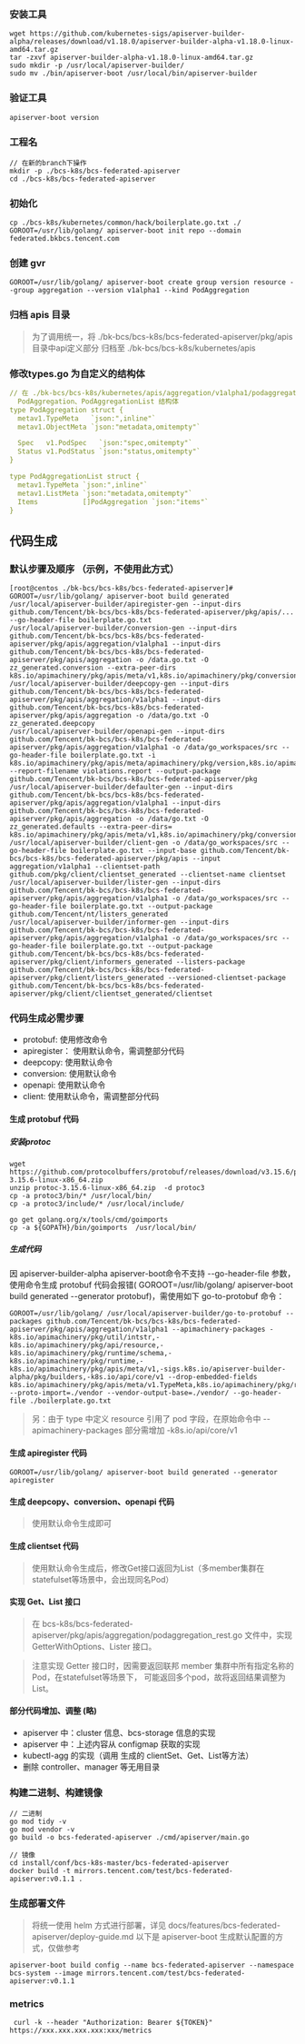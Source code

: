 ### 安装工具
```shell
wget https://github.com/kubernetes-sigs/apiserver-builder-alpha/releases/download/v1.18.0/apiserver-builder-alpha-v1.18.0-linux-amd64.tar.gz
tar -zxvf apiserver-builder-alpha-v1.18.0-linux-amd64.tar.gz
sudo mkdir -p /usr/local/apiserver-builder/
sudo mv ./bin/apiserver-boot /usr/local/bin/apiserver-builder
```

### 验证工具
```shell
apiserver-boot version
```

### 工程名
```shell
// 在新的branch下操作
mkdir -p ./bcs-k8s/bcs-federated-apiserver
cd ./bcs-k8s/bcs-federated-apiserver
```

### 初始化
```shell
cp ./bcs-k8s/kubernetes/common/hack/boilerplate.go.txt ./
GOROOT=/usr/lib/golang/ apiserver-boot init repo --domain federated.bkbcs.tencent.com
```

### 创建 gvr
```shell
GOROOT=/usr/lib/golang/ apiserver-boot create group version resource --group aggregation --version v1alpha1 --kind PodAggregation
```

### 归档 apis 目录
> 为了调用统一，将 ./bk-bcs/bcs-k8s/bcs-federated-apiserver/pkg/apis 目录中api定义部分 归档至 ./bk-bcs/bcs-k8s/kubernetes/apis
 
### 修改types.go 为自定义的结构体
```yaml
// 在 ./bk-bcs/bcs-k8s/kubernetes/apis/aggregation/v1alpha1/podaggregation_types.go 中填充 
  PodAggregation、PodAggregationList 结构体
type PodAggregation struct {
  metav1.TypeMeta   `json:",inline"`
  metav1.ObjectMeta `json:"metadata,omitempty"`

  Spec   v1.PodSpec   `json:"spec,omitempty"`
  Status v1.PodStatus `json:"status,omitempty"`
}

type PodAggregationList struct {
  metav1.TypeMeta `json:",inline"`
  metav1.ListMeta `json:"metadata,omitempty"`
  Items           []PodAggregation `json:"items"`
}
```

## 代码生成
### 默认步骤及顺序 （示例，不使用此方式）
```shell
[root@centos ./bk-bcs/bcs-k8s/bcs-federated-apiserver]# GOROOT=/usr/lib/golang/ apiserver-boot build generated
/usr/local/apiserver-builder/apiregister-gen --input-dirs github.com/Tencent/bk-bcs/bcs-k8s/bcs-federated-apiserver/pkg/apis/... --go-header-file boilerplate.go.txt
/usr/local/apiserver-builder/conversion-gen --input-dirs github.com/Tencent/bk-bcs/bcs-k8s/bcs-federated-apiserver/pkg/apis/aggregation/v1alpha1 --input-dirs github.com/Tencent/bk-bcs/bcs-k8s/bcs-federated-apiserver/pkg/apis/aggregation -o /data.go.txt -O zz_generated.conversion --extra-peer-dirs k8s.io/apimachinery/pkg/apis/meta/v1,k8s.io/apimachinery/pkg/conversion,k8s.io/apimachinery/pkg/runtime
/usr/local/apiserver-builder/deepcopy-gen --input-dirs github.com/Tencent/bk-bcs/bcs-k8s/bcs-federated-apiserver/pkg/apis/aggregation/v1alpha1 --input-dirs github.com/Tencent/bk-bcs/bcs-k8s/bcs-federated-apiserver/pkg/apis/aggregation -o /data/go.txt -O zz_generated.deepcopy
/usr/local/apiserver-builder/openapi-gen --input-dirs github.com/Tencent/bk-bcs/bcs-k8s/bcs-federated-apiserver/pkg/apis/aggregation/v1alpha1 -o /data/go_workspaces/src --go-header-file boilerplate.go.txt -i k8s.io/apimachinery/pkg/apis/meta/apimachinery/pkg/version,k8s.io/apimachinery/pkg/runtime,k8s.io/apimachinery/pkg/util/intstr,k8s.io/api/core/v1,k8s.io/api/apps/v1 --report-filename violations.report --output-package github.com/Tencent/bk-bcs/bcs-k8s/bcs-federated-apiserver/pkg
/usr/local/apiserver-builder/defaulter-gen --input-dirs github.com/Tencent/bk-bcs/bcs-k8s/bcs-federated-apiserver/pkg/apis/aggregation/v1alpha1 --input-dirs github.com/Tencent/bk-bcs/bcs-k8s/bcs-federated-apiserver/pkg/apis/aggregation -o /data/go.txt -O zz_generated.defaults --extra-peer-dirs= k8s.io/apimachinery/pkg/apis/meta/v1,k8s.io/apimachinery/pkg/conversion,k8s.io/apimachinery/pkg/runtime
/usr/local/apiserver-builder/client-gen -o /data/go_workspaces/src --go-header-file boilerplate.go.txt --input-base github.com/Tencent/bk-bcs/bcs-k8s/bcs-federated-apiserver/pkg/apis --input aggregation/v1alpha1 --clientset-path github.com/pkg/client/clientset_generated --clientset-name clientset
/usr/local/apiserver-builder/lister-gen --input-dirs github.com/Tencent/bk-bcs/bcs-k8s/bcs-federated-apiserver/pkg/apis/aggregation/v1alpha1 -o /data/go_workspaces/src --go-header-file boilerplate.go.txt --output-package github.com/Tencent/nt/listers_generated
/usr/local/apiserver-builder/informer-gen --input-dirs github.com/Tencent/bk-bcs/bcs-k8s/bcs-federated-apiserver/pkg/apis/aggregation/v1alpha1 -o /data/go_workspaces/src --go-header-file boilerplate.go.txt --output-package github.com/Tencent/bk-bcs/bcs-k8s/bcs-federated-apiserver/pkg/client/informers_generated --listers-package github.com/Tencent/bk-bcs/bcs-k8s/bcs-federated-apiserver/pkg/client/listers_generated --versioned-clientset-package github.com/Tencent/bk-bcs/bcs-k8s/bcs-federated-apiserver/pkg/client/clientset_generated/clientset
```

### 代码生成必需步骤
* protobuf: 使用修改命令
* apiregister： 使用默认命令，需调整部分代码
* deepcopy: 使用默认命令
* conversion: 使用默认命令
* openapi: 使用默认命令
* client: 使用默认命令，需调整部分代码

#### 生成 protobuf 代码

##### 安装protoc
```shell
wget https://github.com/protocolbuffers/protobuf/releases/download/v3.15.6/protoc-3.15.6-linux-x86_64.zip
unzip protoc-3.15.6-linux-x86_64.zip  -d protoc3
cp -a protoc3/bin/* /usr/local/bin/
cp -a protoc3/include/* /usr/local/include/

go get golang.org/x/tools/cmd/goimports
cp -a ${GOPATH}/bin/goimports  /usr/local/bin/
```

##### 生成代码
 因 apiserver-builder-alpha apiserver-boot命令不支持 --go-header-file 参数，使用命令生成 protobuf 代码会报错( 
 GOROOT=/usr/lib/golang/ apiserver-boot build generated --generator protobuf)，需使用如下 go-to-protobuf 命令：

```shell
GOROOT=/usr/lib/golang/ /usr/local/apiserver-builder/go-to-protobuf --packages github.com/Tencent/bk-bcs/bcs-k8s/bcs-federated-apiserver/pkg/apis/aggregation/v1alpha1 --apimachinery-packages -k8s.io/apimachinery/pkg/util/intstr,-k8s.io/apimachinery/pkg/api/resource,-k8s.io/apimachinery/pkg/runtime/schema,-k8s.io/apimachinery/pkg/runtime,-k8s.io/apimachinery/pkg/apis/meta/v1,-sigs.k8s.io/apiserver-builder-alpha/pkg/builders,-k8s.io/api/core/v1 --drop-embedded-fields k8s.io/apimachinery/pkg/apis/meta/v1.TypeMeta,k8s.io/apimachinery/pkg/runtime.Serializer --proto-import=./vendor --vendor-output-base=./vendor/ --go-header-file ./boilerplate.go.txt
```
> 另：由于 type 中定义 resource 引用了 pod 字段，在原始命令中 --apimachinery-packages 部分需增加 -k8s.io/api/core/v1

#### 生成 apiregister 代码
```shell
GOROOT=/usr/lib/golang/ apiserver-boot build generated --generator apiregister
```

#### 生成 deepcopy、conversion、openapi 代码
> 使用默认命令生成即可

#### 生成 clientset 代码
> 使用默认命令生成后，修改Get接口返回为List（多member集群在statefulset等场景中，会出现同名Pod）

#### 实现 Get、List 接口
> 在 bcs-k8s/bcs-federated-apiserver/pkg/apis/aggregation/podaggregation_rest.go 文件中，实现 
> GetterWithOptions、Lister 接口。

> 注意实现 Getter 接口时，因需要返回联邦 member 集群中所有指定名称的 Pod，在statefulset等场景下，
> 可能返回多个pod，故将返回结果调整为 List。

#### 部分代码增加、调整 (略)
* apiserver 中：cluster 信息、bcs-storage 信息的实现
* apiserver 中：上述内容从 configmap 获取的实现
* kubectl-agg 的实现（调用 生成的 clientSet、Get、List等方法）
* 删除 controller、manager 等无用目录

### 构建二进制、构建镜像
```shell
// 二进制
go mod tidy -v
go mod vendor -v
go build -o bcs-federated-apiserver ./cmd/apiserver/main.go

// 镜像
cd install/conf/bcs-k8s-master/bcs-federated-apiserver
docker build -t mirrors.tencent.com/test/bcs-federated-apiserver:v0.1.1 .
```

### 生成部署文件
> 将统一使用 helm 方式进行部署，详见 docs/features/bcs-federated-apiserver/deploy-guide.md 以下是 apiserver-boot 生成默认配置的方式，仅做参考
```shell
apiserver-boot build config --name bcs-federated-apiserver --namespace bcs-system --image mirrors.tencent.com/test/bcs-federated-apiserver:v0.1.1
```


### metrics
```shell
 curl -k --header "Authorization: Bearer ${TOKEN}" https://xxx.xxx.xxx.xxx:xxx/metrics
```